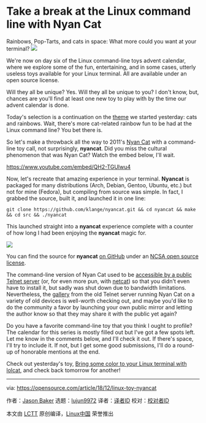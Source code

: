 [#]: collector: (lujun9972)
[#]: translator: ( )
[#]: reviewer: ( )
[#]: publisher: ( )
[#]: subject: (Take a break at the Linux command line with Nyan Cat)
[#]: via: (https://opensource.com/article/18/12/linux-toy-nyancat)
[#]: author: (Jason Baker https://opensource.com/users/jason-baker)
[#]: url: ( )

Take a break at the Linux command line with Nyan Cat
======
Rainbows, Pop-Tarts, and cats in space: What more could you want at your terminal?
![](https://opensource.com/sites/default/files/styles/image-full-size/public/uploads/linux-toy-nyancat.png?itok=eg1aEmBw)

We're now on day six of the Linux command-line toys advent calendar, where we explore some of the fun, entertaining, and in some cases, utterly useless toys available for your Linux terminal. All are available under an open source license.

Will they all be unique? Yes. Will they all be unique to you? I don't know, but, chances are you'll find at least one new toy to play with by the time our advent calendar is done.

Today's selection is a continuation on the [theme][1] we started yesterday: cats and rainbows. Wait, there's more cat-related rainbow fun to be had at the Linux command line? You bet there is.

So let's make a throwback all the way to 2011's [Nyan Cat][2] with a command-line toy call, not surprisingly, **nyancat**. Did you miss the cultural phenomenon that was Nyan Cat? Watch the embed below, I'll wait.

<https://www.youtube.com/embed/QH2-TGUlwu4>

Now, let's recreate that amazing experience in your terminal. **Nyancat** is packaged for many distributions (Arch, Debian, Gentoo, Ubuntu, etc.) but not for mine (Fedora), but compiling from source was simple. In fact, I grabbed the source, built it, and launched it in one line:

```
git clone https://github.com/klange/nyancat.git && cd nyancat && make && cd src && ./nyancat
```

This launched straight into a **nyancat** experience complete with a counter of how long I had been enjoying the **nyancat** magic for.

![](https://opensource.com/sites/default/files/uploads/linux-toy-nyancat-animated.gif)

You can find the source for **nyancat** [on GitHub][3] under an [NCSA open source license][4].

The command-line version of Nyan Cat used to be [accessible by a public Telnet server][5] (or, for even more pun, with [netcat][6]) so that you didn't even have to install it, but sadly was shut down due to bandwidth limitations. Nevertheless, the [gallery][5] from the old Telnet server running Nyan Cat on a variety of old devices is well-worth checking out, and maybe you'd like to do the community a favor by launching your own public mirror and letting the author know so that they may share it with the public yet again?

Do you have a favorite command-line toy that you think I ought to profile? The calendar for this series is mostly filled out but I've got a few spots left. Let me know in the comments below, and I'll check it out. If there's space, I'll try to include it. If not, but I get some good submissions, I'll do a round-up of honorable mentions at the end.

Check out yesterday's toy, [Bring some color to your Linux terminal with lolcat][1], and check back tomorrow for another!

--------------------------------------------------------------------------------

via: https://opensource.com/article/18/12/linux-toy-nyancat

作者：[Jason Baker][a]
选题：[lujun9972][b]
译者：[译者ID](https://github.com/译者ID)
校对：[校对者ID](https://github.com/校对者ID)

本文由 [LCTT](https://github.com/LCTT/TranslateProject) 原创编译，[Linux中国](https://linux.cn/) 荣誉推出

[a]: https://opensource.com/users/jason-baker
[b]: https://github.com/lujun9972
[1]: https://opensource.com/article/18/12/linux-toy-lolcat
[2]: https://en.wikipedia.org/wiki/Nyan_Cat
[3]: https://github.com/klange/nyancat
[4]: http://en.wikipedia.org/wiki/University_of_Illinois/NCSA_Open_Source_License
[5]: http://nyancat.dakko.us/
[6]: http://netcat.sourceforge.net/
